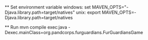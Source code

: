 ** Set environment variable
windows: set MAVEN_OPTS="-Djava.library.path=target/natives"
unix: export MAVEN_OPTS=-Djava.library.path=target/natives

** Run
mvn compile exec:java -Dexec.mainClass=org.pandcorps.furguardians.FurGuardiansGame

